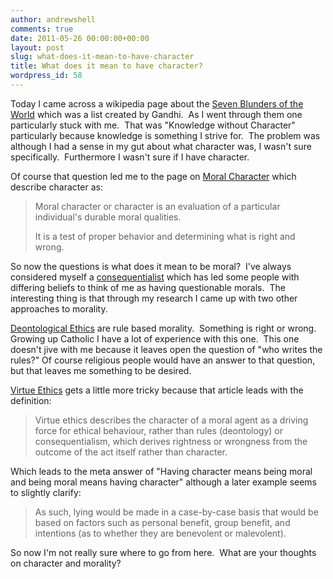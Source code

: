 ```yaml
---
author: andrewshell
comments: true
date: 2011-05-26 00:00:00+00:00
layout: post
slug: what-does-it-mean-to-have-character
title: What does it mean to have character?
wordpress_id: 58
---
```


Today I came across a wikipedia page about the [Seven Blunders of the World](http://en.wikipedia.org/wiki/Seven_Blunders_of_the_World) which was a list created by Gandhi.  As I went through them one particularly stuck with me.  That was "Knowledge without Character" particularly because knowledge is something I strive for.  The problem was although I had a sense in my gut about what character was, I wasn't sure specifically.  Furthermore I wasn't sure if I have character.

Of course that question led me to the page on [Moral Character](http://en.wikipedia.org/wiki/Moral_character) which describe character as:

> Moral character or character is an evaluation of a particular individual's durable moral qualities.
>
> It is a test of proper behavior and determining what is right and wrong.

So now the questions is what does it mean to be moral?  I've always considered myself a [consequentialist](http://en.wikipedia.org/wiki/Consequentialism) which has led some people with differing beliefs to think of me as having questionable morals.  The interesting thing is that through my research I came up with two other approaches to morality.

[Deontological Ethics](http://en.wikipedia.org/wiki/Deontological_ethics) are rule based morality.  Something is right or wrong.  Growing up Catholic I have a lot of experience with this one.  This one doesn't jive with me because it leaves open the question of "who writes the rules?" Of course religious people would have an answer to that question, but that leaves me something to be desired.

[Virtue Ethics](http://en.wikipedia.org/wiki/Virtue_ethics) gets a little more tricky because that article leads with the definition:

> Virtue ethics describes the character of a moral agent as a driving force for ethical behaviour, rather than rules (deontology) or consequentialism, which derives rightness or wrongness from the outcome of the act itself rather than character.

Which leads to the meta answer of "Having character means being moral and being moral means having character" although a later example seems to slightly clarify:

> As such, lying would be made in a case-by-case basis that would be based on factors such as personal benefit, group benefit, and intentions (as to whether they are benevolent or malevolent).

So now I'm not really sure where to go from here.  What are your thoughts on character and morality?
